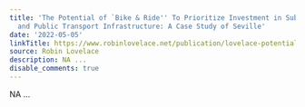 ```yaml
---
title: 'The Potential of `Bike & Ride'' To Prioritize Investment in Suburban Cycling
  and Public Transport Infrastructure: A Case Study of Seville'
date: '2022-05-05'
linkTitle: https://www.robinlovelace.net/publication/lovelace-potential-under-review/
source: Robin Lovelace
description: NA ...
disable_comments: true
---
```

NA ...